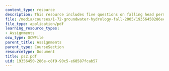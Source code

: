 ```yaml
---
content_type: resource
description: This resource includes five questions on falling head permeameter.
file: /media/courses/1-72-groundwater-hydrology-fall-2005/19356450286ec8f990c5e68587fcab57_ps2.pdf
file_type: application/pdf
learning_resource_types:
- Assignments
ocw_type: OCWFile
parent_title: Assignments
parent_type: CourseSection
resourcetype: Document
title: ps2.pdf
uid: 19356450-286e-c8f9-90c5-e68587fcab57
---
```

